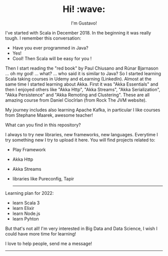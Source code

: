 <h1 align='center'> Hi! :wave:</h1>
<p align='center'>
I'm Gustavo!
</p>

I've started with Scala in December 2018.
In the beginning it was really tough. I remember this conversation:

- Have you ever programmed in Java?
- Yes!
- Cool! Then Scala will be easy for you !

Then I start reading the "red book" by Paul Chiusano and Rúnar Bjarnason ... oh my god! ... what? ... who said it is similar to Java?
So I started learning Scala taking courses in Udemy and eLearning (LinkedIn).
Almost at the same time I started learning about Akka. First it was "Akka Essentials" and then I enjoyed others like "Akka Http", "Akka Streams", "Akka Serialization", "Akka Persistence" and "Akka Remoting and Clustering". These are all amazing course from Daniel Ciocîrlan (from Rock The JVM website).

My journey includes also learning Apache Kafka, in particular I like courses from Stephane Maarek, awesome teacher!

What can you find in this repository?

I always to try new libraries, new frameworks, new languages.
Everytime I try something new I try to upload it here.
You will find projects related to:

- Play Framework
- Akka Http
- Akka Streams
- libraries like Pureconfig, Tapir

  ---
Learning plan for 2022:

- learn Scala 3
- learn Elixir
- learn Node.js
- learn Pyhton

But that's not all! I'm very interested in Big Data and Data Science, I wish I could have more time for learning!

I love to help people, send me a message!

  ---

